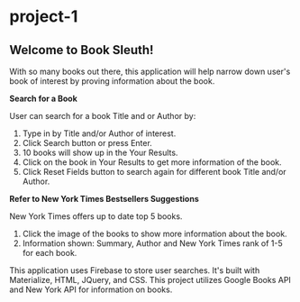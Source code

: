 # project-1

<h2> Welcome to Book Sleuth! </h2> 

With so many books out there, this application will help narrow down user's book of interest by proving information about the book.  

**Search for a Book**

User can search for a book Title and or Author by:
1. Type in by Title and/or Author of interest.
2. Click Search button or press Enter. 
3. 10 books will show up in the Your Results. 
4. Click on the book in Your Results to get more information of the book. 
5. Click Reset Fields button to search again for different book Title and/or Author.


**Refer to New York Times Bestsellers Suggestions**

New York Times offers up to date top 5 books.
1. Click the image of the books to show more information about the book. 
2. Information shown: Summary, Author and New York Times rank of 1-5 for each book.  



This application uses Firebase to store user searches. It's built with Materialize, HTML, JQuery, and CSS. This project utilizes Google Books API and New York API for information on books.  

